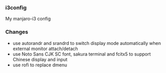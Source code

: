 ### i3config

My manjaro-i3 config

### Changes

- use autorandr and srandrd to switch display mode automatically when external monitor attach/detach
- use Noto Sans CJK SC font, sakura terminal and fcitx5 to support Chinese display and input
- use rofi to replace dmenu
